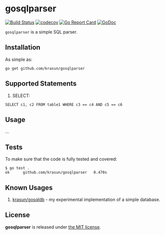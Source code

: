 # gosqlparser

[![Build Status](https://app.travis-ci.com/krasun/gosqlparser.svg?branch=main)](https://app.travis-ci.com/krasun/gosqlparser)
[![codecov](https://codecov.io/gh/krasun/gosqlparser/branch/main/graph/badge.svg?token=8NU6LR4FQD)](https://codecov.io/gh/krasun/gosqlparser)
[![Go Report Card](https://goreportcard.com/badge/github.com/krasun/gosqlparser)](https://goreportcard.com/report/github.com/krasun/gosqlparser)
[![GoDoc](https://godoc.org/https://godoc.org/github.com/krasun/gosqlparser?status.svg)](https://godoc.org/github.com/krasun/gosqlparser)

`gosqlparser` is a simple SQL parser.

## Installation

As simple as:

```
go get github.com/krasun/gosqlparser
```

## Supported Statements

1. SELECT: 
```
SELECT c1, c2 FROM table1 WHERE c3 == c4 AND c5 == c6
```

## Usage 

... 

## Tests 

To make sure that the code is fully tested and covered:

```
$ go test .
ok  	github.com/krasun/gosqlparser	0.470s
```

## Known Usages 

1. [krasun/gosqldb](https://github.com/krasun/gosqldb) - my experimental implementation of a simple database.

## License 

**gosqlparser** is released under [the MIT license](LICENSE).